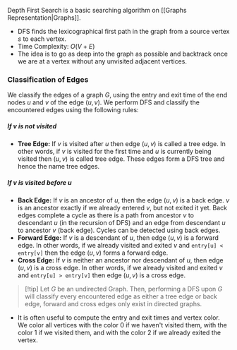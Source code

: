 Depth First Search is a basic searching algorithm on [[Graphs Representation|Graphs]].
- DFS finds the lexicographical first path in the graph from a source vertex $s$ to each vertex.
- Time Complexity: $O(V+E)$
- The idea is to go as deep into the graph as possible and backtrack once we are at a vertex without any unvisited adjacent vertices.
### Classification of Edges
We classify the edges of a graph $G$, using the entry and exit time of the end nodes $u$ and $v$ of the edge $(u,v)$.
We perform DFS and classify the encountered edges using the following rules:
##### If $v$ is not visited
- **Tree Edge:** If $v$ is visited after $u$ then edge $(u, v)$ is called a tree edge. In other words, if $v$ is visited for the first time and $u$ is currently being visited then $(u, v)$ is called tree edge. These edges form a DFS tree and hence the name tree edges.
##### If $v$ is visited before $u$
- **Back Edge:** If $v$ is an ancestor of $u$, then the edge $(u, v)$ is a back edge. $v$ is an ancestor exactly if we already entered $v$, but not exited it yet. Back edges complete a cycle as there is a path from ancestor $v$ to descendant $u$ (in the recursion of DFS) and an edge from descendant $u$ to ancestor $v$ (back edge). Cycles can be detected using back edges.
- **Forward Edge:** If $v$ is a descendant of $u$, then edge $(u, v)$ is a forward edge. In other words, if we already visited and exited $v$ and `entry[u] < entry[v]` then the edge $(u, v)$ forms a forward edge.
- **Cross Edge:** If $v$ is neither an ancestor nor descendant of $u$, then edge $(u, v)$ is a cross edge. In other words, if we already visited and exited $v$ and `entry[u] > entry[v]` then edge $(u, v)$ is a cross edge.
> [!tip] Let $G$ be an undirected Graph. Then, performing a DFS upon $G$ will classify every encountered edge as either a tree edge or back edge, forward and cross edges only exist in directed graphs.
- It is often useful to compute the entry and exit times and vertex color. We color all vertices with the color $0$ if we haven't visited them, with the color $1$ if we visited them, and with the color $2$ if we already exited the vertex.